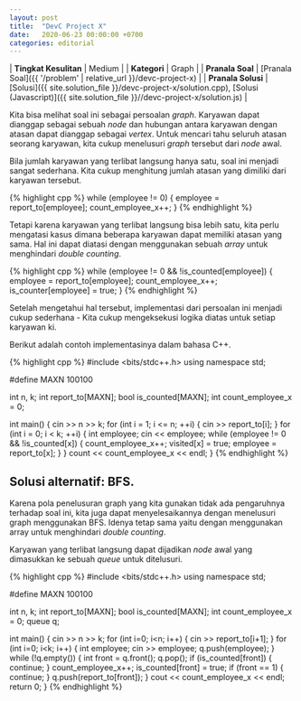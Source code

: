 ```yaml
---
layout: post
title:  "DevC Project X"
date:   2020-06-23 00:00:00 +0700
categories: editorial
---
```


| **Tingkat Kesulitan** | Medium |
| **Kategori** | Graph |
| **Pranala Soal** | [Pranala Soal]({{ '/problem' | relative_url }}/devc-project-x) |
| **Pranala Solusi** | [Solusi]({{ site.solution_file }}/devc-project-x/solution.cpp), [Solusi (Javascript)]({{ site.solution_file }}//devc-project-x/solution.js) |

Kita bisa melihat soal ini sebagai persoalan *graph*. Karyawan dapat dianggap sebagai sebuah *node* dan hubungan antara karyawan dengan atasan dapat dianggap sebagai *vertex*. Untuk mencari tahu seluruh atasan seorang karyawan, kita cukup menelusuri *graph* tersebut dari *node* awal. 

Bila jumlah karyawan yang terlibat langsung hanya satu, soal ini menjadi sangat sederhana. Kita cukup menghitung jumlah atasan yang dimiliki dari karyawan tersebut.

{% highlight cpp %}
while (employee != 0) {
  employee = report_to[employee];
  count_employee_x++;
}
{% endhighlight %}

Tetapi karena karyawan yang terlibat langsung bisa lebih satu, kita perlu mengatasi kasus dimana beberapa karyawan dapat memiliki atasan yang sama. Hal ini dapat diatasi dengan menggunakan sebuah *array* untuk menghindari *double counting*.

{% highlight cpp %}
while (employee != 0 && !is_counted[employee]) {
  employee = report_to[employee];
  count_employee_x++;
  is_counter[employee] = true;
}
{% endhighlight %}


Setelah mengetahui hal tersebut, implementasi dari persoalan ini menjadi cukup sederhana - Kita cukup mengeksekusi logika diatas untuk setiap karyawan ki.

Berikut adalah contoh implementasinya dalam bahasa C++.


{% highlight cpp %}
#include <bits/stdc++.h>
using namespace std;

#define MAXN 100100

int n, k;
int report_to[MAXN];
bool is_counted[MAXN];
int count_employee_x = 0;

int main() {
  cin >> n >> k;
  for (int i = 1; i <= n; ++i) {
    cin >> report_to[i];
  }
  for (int i = 0; i < k; ++i) {
    int employee;
    cin << employee;
    while (employee != 0 && !is_counted[x]) {
      count_employee_x++;
      visited[x] = true;
      employee = report_to[x];
    }
  }
  count << count_employee_x << endl;
}
{% endhighlight %}

## Solusi alternatif: BFS.

Karena pola penelusuran graph yang kita gunakan tidak ada pengaruhnya terhadap soal ini, kita juga dapat menyelesaikannya dengan menelusuri graph menggunakan BFS. Idenya tetap sama yaitu dengan menggunakan array untuk menghindari *double counting*. 

Karyawan yang terlibat langsung dapat dijadikan *node* awal yang dimasukkan ke sebuah *queue* untuk ditelusuri.

{% highlight cpp %}
#include <bits/stdc++.h>
using namespace std;

#define MAXN 100100

int n, k;
int report_to[MAXN];
bool is_counted[MAXN];
int count_employee_x = 0;
queue<int> q;

int main() {
    cin >> n >> k;
    for (int i=0; i<n; i++) {
        cin >> report_to[i+1];
    }
    for (int i=0; i<k; i++) {
        int employee;
        cin >> employee;
        q.push(employee);
    }
    while (!q.empty()) {
        int front = q.front();
        q.pop();
        if (is_counted[front]) {
            continue;
        }
        count_employee_x++;
        is_counted[front] = true;
        if (front == 1) {
            continue;
        }
        q.push(report_to[front]);
    }
    cout << count_employee_x << endl;
    return 0;
}
{% endhighlight %}